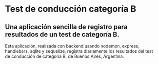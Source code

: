 # Test de conducción categoría B

## Una aplicación sencilla de registro para resultados de un test de categoría B.

Esta aplicación, realizada con backend usando nodemon, express, handlebars, sqlite y sequelize, registra diariamente los resultados del test de conducción de categoría B, de Buenos Aires, Argentina.

